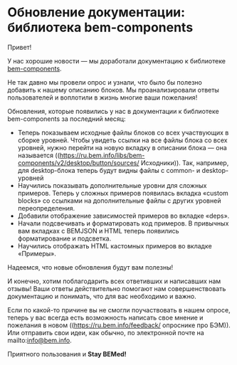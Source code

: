 # Обновление документации: библиотека bem-components

Привет!

У нас хорошие новости — мы доработали документацию к библиотеке [bem-components](https://ru.bem.info/libs/bem-components/).

Не так давно мы провели опрос и узнали, что было бы полезно добавить к нашему описанию блоков. Мы проанализировали ответы пользователей и воплотили в жизнь многие ваши пожелания!

Обновления, которые появились у нас в документации к библиотеке bem-components за последний месяц:

* Теперь показываем исходные файлы блоков со всех участвующих в сборке уровней. Чтобы увидеть ссылки на все файлы блока со всех уровней, нужно перейти на новую вкладку в описании блока — она называется ((https://ru.bem.info/libs/bem-components/v2/desktop/button/sources/ Исходники)). Так, например, для desktop-блока теперь будут видны файлы с common- и desktop-уровней
* Научились показывать дополнительные уровни для сложных примеров. Теперь у сложных примеров появилась вкладка «custom blocks» со ссылками на дополнительные файлы с других уровней переопределения.
* Добавили отображение зависимостей примеров во вкладке «deps».
* Начали подсвечивать и форматировать код примеров. В привычных вам вкладках с BEMJSON и HTML теперь появились форматирование и подсветка.
* Научились отображать HTML кастомных примеров во вкладке «Примеры».

Надеемся, что новые обновления будут вам полезны!

И конечно, хотим поблагодарить всех ответивших и написавших нам отзывы! Ваши ответы действительно помогают нам совершенствовать документацию и понимать, что для вас необходимо и важно.

Если по какой-то причине вы не смогли поучаствовать в нашем опросе, теперь у вас всегда есть возможность написать свое мнение и пожелания в новом ((https://ru.bem.info/feedback/ опроснике про БЭМ)). Или отправить свои идеи, как обычно, по электронной почте на mailto:info@bem.info.

Приятного пользования и **Stay BEMed!**
